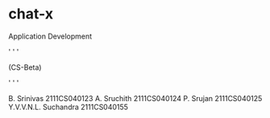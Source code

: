# chat-x
Application Development

'
'
'

(CS-Beta)

'
'
'

B. Srinivas	              2111CS040123
A. Sruchith	              2111CS040124
P. Srujan	                2111CS040125
Y.V.V.N.L. Suchandra	    2111CS040155
